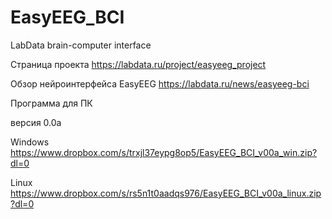 # EasyEEG_BCI
LabData brain-computer interface

Страница проекта https://labdata.ru/project/easyeeg_project

Обзор нейроинтерфейса EasyEEG https://labdata.ru/news/easyeeg-bci

Программа для ПК

версия 0.0a

Windows https://www.dropbox.com/s/trxjl37eypg8op5/EasyEEG_BCI_v00a_win.zip?dl=0

Linux https://www.dropbox.com/s/rs5n1t0aadqs976/EasyEEG_BCI_v00a_linux.zip?dl=0
